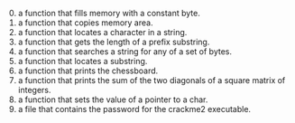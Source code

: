 0. a function that fills memory with a constant byte.
1. a function that copies memory area.
2.  a function that locates a character in a string.
3. a function that gets the length of a prefix substring.
4.  a function that searches a string for any of a set of bytes.
5. a function that locates a substring.
6. a function that prints the chessboard.
7. a function that prints the sum of the two diagonals of a square matrix of integers.
8.  a function that sets the value of a pointer to a char.
9. a file that contains the password for the crackme2 executable.
